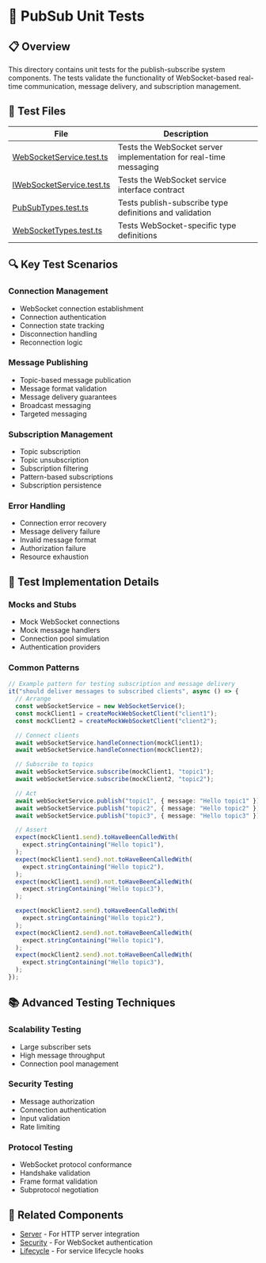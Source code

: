 # 🧪 PubSub Unit Tests

## 📋 Overview

This directory contains unit tests for the publish-subscribe system components. The tests validate the functionality of WebSocket-based real-time communication, message delivery, and subscription management.

## 🧩 Test Files

| File                                                     | Description                                                       |
| -------------------------------------------------------- | ----------------------------------------------------------------- |
| [WebSocketService.test.ts](./WebSocketService.test.ts)   | Tests the WebSocket server implementation for real-time messaging |
| [IWebSocketService.test.ts](./IWebSocketService.test.ts) | Tests the WebSocket service interface contract                    |
| [PubSubTypes.test.ts](./PubSubTypes.test.ts)             | Tests publish-subscribe type definitions and validation           |
| [WebSocketTypes.test.ts](./WebSocketTypes.test.ts)       | Tests WebSocket-specific type definitions                         |

## 🔍 Key Test Scenarios

### Connection Management

- WebSocket connection establishment
- Connection authentication
- Connection state tracking
- Disconnection handling
- Reconnection logic

### Message Publishing

- Topic-based message publication
- Message format validation
- Message delivery guarantees
- Broadcast messaging
- Targeted messaging

### Subscription Management

- Topic subscription
- Topic unsubscription
- Subscription filtering
- Pattern-based subscriptions
- Subscription persistence

### Error Handling

- Connection error recovery
- Message delivery failure
- Invalid message format
- Authorization failure
- Resource exhaustion

## 🔧 Test Implementation Details

### Mocks and Stubs

- Mock WebSocket connections
- Mock message handlers
- Connection pool simulation
- Authentication providers

### Common Patterns

```typescript
// Example pattern for testing subscription and message delivery
it("should deliver messages to subscribed clients", async () => {
  // Arrange
  const webSocketService = new WebSocketService();
  const mockClient1 = createMockWebSocketClient("client1");
  const mockClient2 = createMockWebSocketClient("client2");

  // Connect clients
  await webSocketService.handleConnection(mockClient1);
  await webSocketService.handleConnection(mockClient2);

  // Subscribe to topics
  await webSocketService.subscribe(mockClient1, "topic1");
  await webSocketService.subscribe(mockClient2, "topic2");

  // Act
  await webSocketService.publish("topic1", { message: "Hello topic1" });
  await webSocketService.publish("topic2", { message: "Hello topic2" });
  await webSocketService.publish("topic3", { message: "Hello topic3" });

  // Assert
  expect(mockClient1.send).toHaveBeenCalledWith(
    expect.stringContaining("Hello topic1"),
  );
  expect(mockClient1.send).not.toHaveBeenCalledWith(
    expect.stringContaining("Hello topic2"),
  );
  expect(mockClient1.send).not.toHaveBeenCalledWith(
    expect.stringContaining("Hello topic3"),
  );

  expect(mockClient2.send).toHaveBeenCalledWith(
    expect.stringContaining("Hello topic2"),
  );
  expect(mockClient2.send).not.toHaveBeenCalledWith(
    expect.stringContaining("Hello topic1"),
  );
  expect(mockClient2.send).not.toHaveBeenCalledWith(
    expect.stringContaining("Hello topic3"),
  );
});
```

## 📚 Advanced Testing Techniques

### Scalability Testing

- Large subscriber sets
- High message throughput
- Connection pool management

### Security Testing

- Message authorization
- Connection authentication
- Input validation
- Rate limiting

### Protocol Testing

- WebSocket protocol conformance
- Handshake validation
- Frame format validation
- Subprotocol negotiation

## 🔗 Related Components

- [Server](../server/README.md) - For HTTP server integration
- [Security](../security/README.md) - For WebSocket authentication
- [Lifecycle](../lifecycle/README.md) - For service lifecycle hooks
